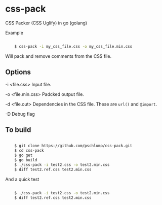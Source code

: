 # css-pack

CSS Packer (CSS Uglify) in go (golang)

Example

``` bash

	$ css-pack -i my_css_file.css -o my_css_file.min.css

```

Will pack and remove comments from the CSS file. 

## Options

-i 	&lt;file.css&gt;	Input file.

-o 	&lt;file.min.css&gt;	Padcked output file.

-d 	&lt;file.out&gt;	Dependencies in the CSS file.  These are `url()` and `@import`.

-D		Debug flag

## To build

``` bash

	$ git clone https://github.com/pschlump/css-pack.git
	$ cd css-pack
	$ go get
	$ go build
	$ ./css-pack -i test2.css -o test2.min.css
	$ diff test2.ref.css test2.min.css

``` 

And a quick test

``` bash

	$ ./css-pack -i test2.css -o test2.min.css
	$ diff test2.ref.css test2.min.css

```
